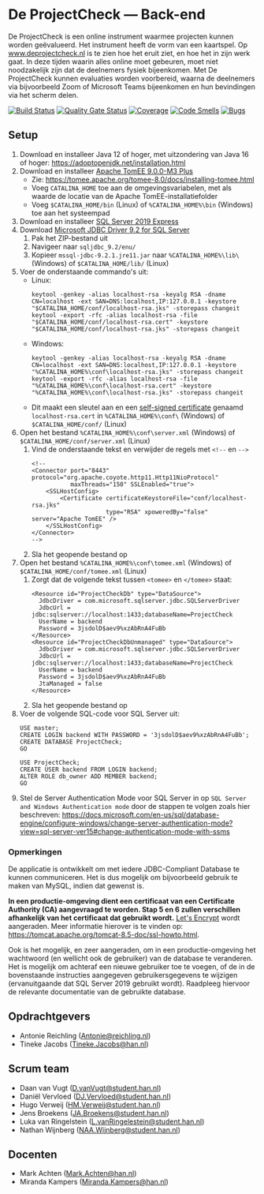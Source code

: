 # De ProjectCheck — Back-end
De ProjectCheck is een online instrument waarmee projecten kunnen worden geëvalueerd. Het instrument heeft de vorm van een kaartspel.
Op www.deprojectcheck.nl is te zien hoe het eruit ziet, en hoe het in zijn werk gaat. In deze tijden waarin alles online moet gebeuren,
moet niet noodzakelijk zijn dat de deelnemers fysiek bijeenkomen. Met De ProjectCheck kunnen evaluaties worden voorbereid, waarna de
deelnemers via bijvoorbeeld Zoom of Microsoft Teams bijeenkomen en hun bevindingen via het scherm delen.

[![Build Status](https://jenkins.aimsites.nl/buildStatus/icon?job=%28OOSE+2020-2021-s2+Buizerd%29+De+ProjectCheck+-+Back-end)](https://jenkins.aimsites.nl/job/(OOSE%202020-2021-s2%20Buizerd)%20De%20ProjectCheck%20-%20Back-end/)
[![Quality Gate Status](https://sonarqube.aimsites.nl/api/project_badges/measure?project=nl.han.oose.buizerd%3Aprojectcheck-backend&metric=alert_status)](https://sonarqube.aimsites.nl/dashboard?id=nl.han.oose.buizerd%3Aprojectcheck-backend)
[![Coverage](https://sonarqube.aimsites.nl/api/project_badges/measure?project=nl.han.oose.buizerd%3Aprojectcheck-backend&metric=coverage)](https://sonarqube.aimsites.nl/dashboard?id=nl.han.oose.buizerd%3Aprojectcheck-backend)
[![Code Smells](https://sonarqube.aimsites.nl/api/project_badges/measure?project=nl.han.oose.buizerd%3Aprojectcheck-backend&metric=code_smells)](https://sonarqube.aimsites.nl/dashboard?id=nl.han.oose.buizerd%3Aprojectcheck-backend)
[![Bugs](https://sonarqube.aimsites.nl/api/project_badges/measure?project=nl.han.oose.buizerd%3Aprojectcheck-backend&metric=bugs)](https://sonarqube.aimsites.nl/dashboard?id=nl.han.oose.buizerd%3Aprojectcheck-backend)

## Setup
1. Download en installeer Java 12 of hoger, met uitzondering van Java 16 of hoger: <https://adoptopenjdk.net/installation.html>
2. Download en installeer [Apache TomEE 9.0.0-M3 Plus](https://www.apache.org/dyn/closer.cgi/tomee/tomee-9.0.0-M3/apache-tomee-9.0.0-M3-plus.zip)
    * Zie: <https://tomee.apache.org/tomee-8.0/docs/installing-tomee.html>
    * Voeg `CATALINA_HOME` toe aan de omgevingsvariabelen, met als waarde de locatie van de Apache TomEE-installatiefolder
    * Voeg `$CATALINA_HOME/bin` (Linux) of `%CATALINA_HOME%\bin` (Windows) toe aan het systeempad
1. Download en installeer [SQL Server 2019 Express](https://www.microsoft.com/en-us/Download/details.aspx?id=101064)
3. Download [Microsoft JDBC Driver 9.2 for SQL Server](https://docs.microsoft.com/en-us/sql/connect/jdbc/download-microsoft-jdbc-driver-for-sql-server?view=sql-server-ver15)
    1. Pak het ZIP-bestand uit
    2. Navigeer naar `sqljdbc_9.2/enu/`
    3. Kopieer `mssql-jdbc-9.2.1.jre11.jar` naar `%CATALINA_HOME%\lib\` (Windows) of `$CATALINA_HOME/lib/` (Linux)
4. Voer de onderstaande commando's uit:
    * Linux:
        ```
        keytool -genkey -alias localhost-rsa -keyalg RSA -dname CN=localhost -ext SAN=DNS:localhost,IP:127.0.0.1 -keystore "$CATALINA_HOME/conf/localhost-rsa.jks" -storepass changeit
        keytool -export -rfc -alias localhost-rsa -file "$CATALINA_HOME/conf/localhost-rsa.cert" -keystore "$CATALINA_HOME/conf/localhost-rsa.jks" -storepass changeit
        ```
    * Windows:
        ```
        keytool -genkey -alias localhost-rsa -keyalg RSA -dname CN=localhost -ext SAN=DNS:localhost,IP:127.0.0.1 -keystore "%CATALINA_HOME%\conf\localhost-rsa.jks" -storepass changeit
        keytool -export -rfc -alias localhost-rsa -file "%CATALINA_HOME%\conf\localhost-rsa.cert" -keystore "%CATALINA_HOME%\conf\localhost-rsa.jks" -storepass changeit
        ```
    * Dit maakt een sleutel aan en een [self-signed certificate](https://en.wikipedia.org/wiki/Self-signed_certificate) genaamd `localhost-rsa.cert` in `%CATALINA_HOME%\conf\` (Windows) of `$CATALINA_HOME/conf/` (Linux)
5. Open het bestand `%CATALINA_HOME%\conf\server.xml` (Windows) of `$CATALINA_HOME/conf/server.xml` (Linux)
    1. Vind de onderstaande tekst en verwijder de regels met `<!--` en `-->`
        ```
        <!--
        <Connector port="8443" protocol="org.apache.coyote.http11.Http11NioProtocol"
                   maxThreads="150" SSLEnabled="true">
            <SSLHostConfig>
                <Certificate certificateKeystoreFile="conf/localhost-rsa.jks"
                             type="RSA" xpoweredBy="false" server="Apache TomEE" />
            </SSLHostConfig>
        </Connector>
        -->
        ```
    2. Sla het geopende bestand op
6. Open het bestand `%CATALINA_HOME%\conf\tomee.xml` (Windows) of `$CATALINA_HOME/conf/tomee.xml` (Linux)
    1. Zorgt dat de volgende tekst tussen `<tomee>` en `</tomee>` staat:
        ```
        <Resource id="ProjectCheckDb" type="DataSource">
          JdbcDriver = com.microsoft.sqlserver.jdbc.SQLServerDriver
          JdbcUrl = jdbc:sqlserver://localhost:1433;databaseName=ProjectCheck
          UserName = backend
          Password = 3jsdolD$aev9%xzAbRnA4FuBb
        </Resource>
        <Resource id="ProjectCheckDbUnmanaged" type="DataSource">
          JdbcDriver = com.microsoft.sqlserver.jdbc.SQLServerDriver
          JdbcUrl = jdbc:sqlserver://localhost:1433;databaseName=ProjectCheck
          UserName = backend
          Password = 3jsdolD$aev9%xzAbRnA4FuBb
          JtaManaged = false
        </Resource>
        ```
    2. Sla het geopende bestand op
7. Voer de volgende SQL-code voor SQL Server uit:
    ```
    USE master;
    CREATE LOGIN backend WITH PASSWORD = '3jsdolD$aev9%xzAbRnA4FuBb';
    CREATE DATABASE ProjectCheck;
    GO

    USE ProjectCheck;
    CREATE USER backend FROM LOGIN backend;
    ALTER ROLE db_owner ADD MEMBER backend;
    GO
    ```
8. Stel de Server Authentication Mode voor SQL Server in op `SQL Server and Windows Authentication mode` door de stappen te volgen zoals hier beschreven:
   <https://docs.microsoft.com/en-us/sql/database-engine/configure-windows/change-server-authentication-mode?view=sql-server-ver15#change-authentication-mode-with-ssms>

### Opmerkingen
De applicatie is ontwikkelt om met iedere JDBC-Compliant Database te kunnen communiceren.
Het is dus mogelijk om bijvoorbeeld gebruik te maken van MySQL, indien dat gewenst is.

**In een productie-omgeving dient een certificaat van een Certificate Authority (CA) aangevraagd te worden.
Stap 5 en 6 zullen verschillen afhankelijk van het certificaat dat gebruikt wordt.**
[Let's Encrypt](https://letsencrypt.org/getting-started/) wordt aangeraden.
Meer informatie hierover is te vinden op: <https://tomcat.apache.org/tomcat-8.5-doc/ssl-howto.html>.

Ook is het mogelijk, en zeer aangeraden, om in een productie-omgeving het wachtwoord (en wellicht ook de gebruiker) van
de database te veranderen. Het is mogelijk om achteraf een nieuwe gebruiker toe te voegen, of de in de bovenstaande
instructies aangegeven gebruikersgegevens te wijzigen (ervanuitgaande dat SQL Server 2019 gebruikt wordt).
Raadpleeg hiervoor de relevante documentatie van de gebruikte database.

## Opdrachtgevers
- Antonie Reichling (<Antonie@reichling.nl>)
- Tineke Jacobs (<Tineke.Jacobs@han.nl>)

## Scrum team
- Daan van Vugt (<D.vanVugt@student.han.nl>)
- Daniël Vervloed (<DJ.Vervloed@student.han.nl>)
- Hugo Verweij (<HM.Verweij@student.han.nl>)
- Jens Broekens (<JA.Broekens@student.han.nl>)
- Luka van Ringelstein (<L.vanRingelestein@student.han.nl>)
- Nathan Wijnberg (<NAA.Wijnberg@student.han.nl>)

## Docenten
- Mark Achten (<Mark.Achten@han.nl>)
- Miranda Kampers (<Miranda.Kampers@han.nl>)
